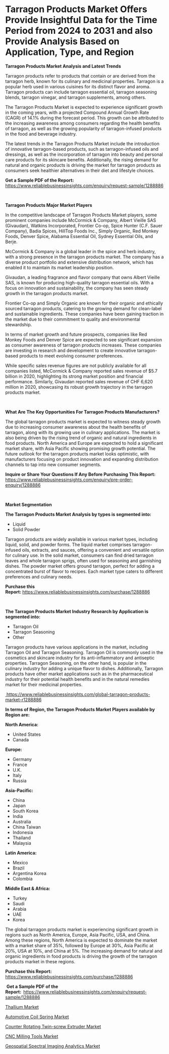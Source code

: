 <p><h1>Tarragon Products Market Offers Provide Insightful Data for the Time Period from 2024 to 2031 and also Provide Analysis Based on Application, Type, and Region</h1></p><p><strong>Tarragon Products Market Analysis and Latest Trends</strong></p>
<p><p>Tarragon products refer to products that contain or are derived from the tarragon herb, known for its culinary and medicinal properties. Tarragon is a popular herb used in various cuisines for its distinct flavor and aroma. Tarragon products can include tarragon essential oil, tarragon seasoning blends, tarragon vinegar, and tarragon supplements, among others.</p><p>The Tarragon Products Market is expected to experience significant growth in the coming years, with a projected Compound Annual Growth Rate (CAGR) of 14.1% during the forecast period. This growth can be attributed to the increasing awareness among consumers regarding the health benefits of tarragon, as well as the growing popularity of tarragon-infused products in the food and beverage industry.</p><p>The latest trends in the Tarragon Products Market include the introduction of innovative tarragon-based products, such as tarragon-infused oils and dressings, as well as the incorporation of tarragon into beauty and personal care products for its skincare benefits. Additionally, the rising demand for natural and organic products is driving the market for tarragon products as consumers seek healthier alternatives in their diet and lifestyle choices.</p></p>
<p><strong>Get a Sample PDF of the Report:&nbsp;</strong> <a href="https://www.reliablebusinessinsights.com/enquiry/request-sample/1288886">https://www.reliablebusinessinsights.com/enquiry/request-sample/1288886</a></p>
<p>&nbsp;</p>
<p><strong>Tarragon Products Major Market Players</strong></p>
<p><p>In the competitive landscape of Tarragon Products Market players, some prominent companies include McCormick & Company, Albert Vieille SAS (Givaudan), Watkins Incorporated, Frontier Co-op, Spice Hunter (C.F. Sauer Company), Badia Spices, HillTop Foods Inc., Simply Organic, Red Monkey Foods, Denver Spice, Alabama Essential Oil, Sydney Essential Oils, and Berje.</p><p>McCormick & Company is a global leader in the spice and herb industry, with a strong presence in the tarragon products market. The company has a diverse product portfolio and extensive distribution network, which has enabled it to maintain its market leadership position.</p><p>Givaudan, a leading fragrance and flavor company that owns Albert Vieille SAS, is known for producing high-quality tarragon essential oils. With a focus on innovation and sustainability, the company has seen steady growth in the tarragon products market.</p><p>Frontier Co-op and Simply Organic are known for their organic and ethically sourced tarragon products, catering to the growing demand for clean-label and sustainable ingredients. These companies have been gaining traction in the market due to their commitment to quality and environmental stewardship.</p><p>In terms of market growth and future prospects, companies like Red Monkey Foods and Denver Spice are expected to see significant expansion as consumer awareness of tarragon products increases. These companies are investing in research and development to create innovative tarragon-based products to meet evolving consumer preferences.</p><p>While specific sales revenue figures are not publicly available for all companies listed, McCormick & Company reported sales revenue of $5.7 billion in 2020, highlighting its strong market position and financial performance. Similarly, Givaudan reported sales revenue of CHF 6,620 million in 2020, showcasing its robust growth trajectory in the tarragon products market.</p></p>
<p>&nbsp;</p>
<p><strong>What Are The Key Opportunities For Tarragon Products Manufacturers?</strong></p>
<p><p>The global tarragon products market is expected to witness steady growth due to increasing consumer awareness about the health benefits of tarragon, along with its growing use in culinary applications. The market is also being driven by the rising trend of organic and natural ingredients in food products. North America and Europe are expected to hold a significant market share, with Asia Pacific showing promising growth potential. The future outlook for the tarragon products market looks optimistic, with manufacturers focusing on product innovation and expanding distribution channels to tap into new consumer segments.</p></p>
<p><strong>Inquire or Share Your Questions If Any Before Purchasing This Report:</strong> <a href="https://www.reliablebusinessinsights.com/enquiry/pre-order-enquiry/1288886">https://www.reliablebusinessinsights.com/enquiry/pre-order-enquiry/1288886</a></p>
<p>&nbsp;</p>
<p><strong>Market Segmentation</strong></p>
<p><strong>The Tarragon Products Market Analysis by types is segmented into:</strong></p>
<p><ul><li>Liquid</li><li>Solid Powder</li></ul></p>
<p><p>Tarragon products are widely available in various market types, including liquid, solid, and powder forms. The liquid market comprises tarragon-infused oils, extracts, and sauces, offering a convenient and versatile option for culinary use. In the solid market, consumers can find dried tarragon leaves and whole tarragon sprigs, often used for seasoning and garnishing dishes. The powder market offers ground tarragon, perfect for adding a concentrated burst of flavor to recipes. Each market type caters to different preferences and culinary needs.</p></p>
<p><strong>Purchase this Report:&nbsp;</strong><a href="https://www.reliablebusinessinsights.com/purchase/1288886">https://www.reliablebusinessinsights.com/purchase/1288886</a></p>
<p>&nbsp;</p>
<p><strong>The Tarragon Products Market Industry Research by Application is segmented into:</strong></p>
<p><ul><li>Tarragon Oil</li><li>Tarragon Seasoning</li><li>Other</li></ul></p>
<p><p>Tarragon products have various applications in the market, including Tarragon Oil and Tarragon Seasoning. Tarragon Oil is commonly used in the cosmetics and skincare industry for its anti-inflammatory and antiseptic properties. Tarragon Seasoning, on the other hand, is popular in the culinary industry for adding a unique flavor to dishes. Additionally, Tarragon products have other market applications such as in the pharmaceutical industry for their potential health benefits and in the natural remedies market for their medicinal properties.</p></p>
<p><a href="https://www.reliablebusinessinsights.com/global-tarragon-products-market-r1288886">&nbsp;https://www.reliablebusinessinsights.com/global-tarragon-products-market-r1288886</a></p>
<p><strong>In terms of Region, the Tarragon Products Market Players available by Region are:</strong></p>
<p>
    <p> <strong> North America: </strong>
        <ul>
            <li>United States</li>
            <li>Canada</li>
        </ul>
        </p> 
    <p> <strong> Europe: </strong>
        <ul>
            <li>Germany</li>
            <li>France</li>
            <li>U.K.</li>
            <li>Italy</li>
            <li>Russia</li>
        </ul>
        </p> 
    <p> <strong> Asia-Pacific: </strong>
        <ul>
            <li>China</li>
            <li>Japan</li>
            <li>South Korea</li>
            <li>India</li>
            <li>Australia</li>
            <li>China Taiwan</li>
            <li>Indonesia</li>
            <li>Thailand</li>
            <li>Malaysia</li>
        </ul>
        </p> 
    <p> <strong> Latin America: </strong>
        <ul>
            <li>Mexico</li>
            <li>Brazil</li>
            <li>Argentina Korea</li>
            <li>Colombia</li>
        </ul>
        </p> 
    <p> <strong> Middle East & Africa: </strong>
        <ul>
            <li>Turkey</li>
            <li>Saudi</li>
            <li>Arabia</li>
            <li>UAE</li>
            <li>Korea</li>
        </ul>
    </p>
    </p>
<p><p>The global tarragon products market is experiencing significant growth in regions such as North America, Europe, Asia Pacific, USA, and China. Among these regions, North America is expected to dominate the market with a market share of 35%, followed by Europe at 30%, Asia Pacific at 20%, USA at 10%, and China at 5%. The increasing demand for natural and organic ingredients in food products is driving the growth of the tarragon products market in these regions.</p></p>
<p><strong>Purchase this Report: </strong><a href="https://www.reliablebusinessinsights.com/purchase/1288886">https://www.reliablebusinessinsights.com/purchase/1288886</a></p>
<p>&nbsp;<strong>Get a Sample PDF of the Report:&nbsp;&nbsp;</strong><a href="https://www.reliablebusinessinsights.com/enquiry/request-sample/1288886">https://www.reliablebusinessinsights.com/enquiry/request-sample/1288886</a></p>
<p><strong></strong></p>
<p><p><a href="https://www.linkedin.com/pulse/global-thallium-market-size-expected-reach-cagr-125-report-amx7f">Thallium Market</a></p><p><a href="https://www.linkedin.com/pulse/analyzing-automotive-coil-spring-market-dynamics-growth-drivers-bpkpf">Automotive Coil Spring Market</a></p><p><a href="https://github.com/Bryanturray6576/Market-Research-Report-List-1/blob/main/counter-rotating-twin-screw-extruder-market.md">Counter Rotating Twin-screw Extruder Market</a></p><p><a href="https://github.com/xvyfpyhu18/Market-Research-Report-List-1/blob/main/cnc-milling-tools-market.md">CNC Milling Tools Market</a></p><p><a href="https://issuu.com/reportprime-2/docs/geospatial-spectral-imaging-analytics-market-size-">Geospatial Spectral Imaging Analytics Market</a></p></p>